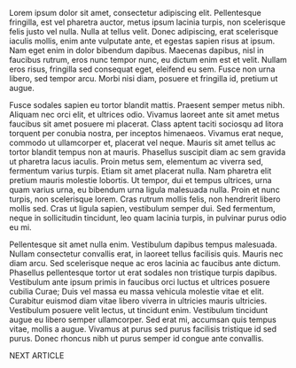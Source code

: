 Lorem ipsum dolor sit amet, consectetur adipiscing elit. Pellentesque fringilla, est vel pharetra auctor, metus ipsum lacinia turpis, non scelerisque felis justo vel nulla. Nulla at tellus velit. Donec adipiscing, erat scelerisque iaculis mollis, enim ante vulputate ante, et egestas sapien risus at ipsum. Nam eget enim in dolor bibendum dapibus. Maecenas dapibus, nisl in faucibus rutrum, eros nunc tempor nunc, eu dictum enim est et velit. Nullam eros risus, fringilla sed consequat eget, eleifend eu sem. Fusce non urna libero, sed tempor arcu. Morbi nisi diam, posuere et fringilla id, pretium ut augue.

Fusce sodales sapien eu tortor blandit mattis. Praesent semper metus nibh. Aliquam nec orci elit, et ultrices odio. Vivamus laoreet ante sit amet metus faucibus sit amet posuere mi placerat. Class aptent taciti sociosqu ad litora torquent per conubia nostra, per inceptos himenaeos. Vivamus erat neque, commodo ut ullamcorper et, placerat vel neque. Mauris sit amet tellus ac tortor blandit tempus non at mauris. Phasellus suscipit diam ac sem gravida ut pharetra lacus iaculis. Proin metus sem, elementum ac viverra sed, fermentum varius turpis. Etiam sit amet placerat nulla. Nam pharetra elit pretium mauris molestie lobortis. Ut tempor, dui et tempus ultrices, urna quam varius urna, eu bibendum urna ligula malesuada nulla. Proin et nunc turpis, non scelerisque lorem. Cras rutrum mollis felis, non hendrerit libero mollis sed. Cras ut ligula sapien, vestibulum semper dui. Sed fermentum, neque in sollicitudin tincidunt, leo quam lacinia turpis, in pulvinar purus odio eu mi.

Pellentesque sit amet nulla enim. Vestibulum dapibus tempus malesuada. Nullam consectetur convallis erat, in laoreet tellus facilisis quis. Mauris nec diam arcu. Sed scelerisque neque ac eros lacinia ac faucibus ante dictum. Phasellus pellentesque tortor ut erat sodales non tristique turpis dapibus. Vestibulum ante ipsum primis in faucibus orci luctus et ultrices posuere cubilia Curae; Duis vel massa eu massa vehicula molestie vitae et elit. Curabitur euismod diam vitae libero viverra in ultricies mauris ultricies. Vestibulum posuere velit lectus, ut tincidunt enim. Vestibulum tincidunt augue eu libero semper ullamcorper. Sed erat mi, accumsan quis tempus vitae, mollis a augue. Vivamus at purus sed purus facilisis tristique id sed purus. Donec rhoncus nibh ut purus semper id congue ante convallis.


NEXT ARTICLE

